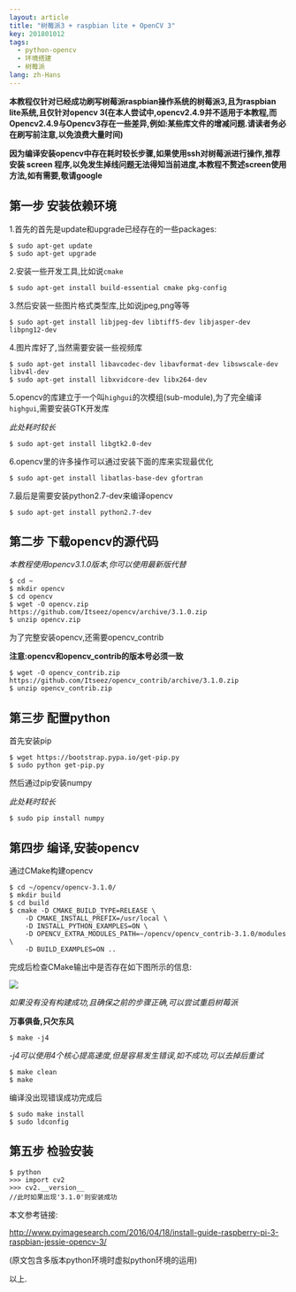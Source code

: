 ```yaml
---
layout: article
title: "树莓派3 + raspbian lite + OpenCV 3"
key: 201801012
tags:
  - python-opencv
  - 环境搭建
  - 树莓派
lang: zh-Hans
---
```

**本教程仅针对已经成功刷写树莓派raspbian操作系统的树莓派3,且为raspbian lite系统,且仅针对opencv 3(在本人尝试中,opencv2.4.9并不适用于本教程,而Opencv2.4.9与Opencv3存在一些差异,例如:某些库文件的增减问题.请读者务必在刷写前注意,以免浪费大量时间)**

**因为编译安装opencv中存在耗时较长步骤,如果使用ssh对树莓派进行操作,推荐安装 screen 程序,以免发生掉线问题无法得知当前进度,本教程不赘述screen使用方法,如有需要,敬请google**

## 第一步 安装依赖环境

1.首先的首先是update和upgrade已经存在的一些packages:

	$ sudo apt-get update
	$ sudo apt-get upgrade

2.安装一些开发工具,比如说`cmake`

	$ sudo apt-get install build-essential cmake pkg-config

3.然后安装一些图片格式类型库,比如说jpeg,png等等

	$ sudo apt-get install libjpeg-dev libtiff5-dev libjasper-dev libpng12-dev

4.图片库好了,当然需要安装一些视频库

	$ sudo apt-get install libavcodec-dev libavformat-dev libswscale-dev libv4l-dev
	$ sudo apt-get install libxvidcore-dev libx264-dev

5.opencv的库建立于一个叫`highgui`的次模组(sub-module),为了完全编译`highgui`,需要安装GTK开发库

*此处耗时较长*

	$ sudo apt-get install libgtk2.0-dev

6.opencv里的许多操作可以通过安装下面的库来实现最优化

	$ sudo apt-get install libatlas-base-dev gfortran

7.最后是需要安装python2.7-dev来编译opencv

	$ sudo apt-get install python2.7-dev

## 第二步 下载opencv的源代码

*本教程使用opencv3.1.0版本,你可以使用最新版代替*

	$ cd ~
	$ mkdir opencv
	$ cd opencv
	$ wget -O opencv.zip https://github.com/Itseez/opencv/archive/3.1.0.zip
	$ unzip opencv.zip

为了完整安装opencv,还需要opencv_contrib

**注意:opencv和opencv_contrib的版本号必须一致**

	$ wget -O opencv_contrib.zip https://github.com/Itseez/opencv_contrib/archive/3.1.0.zip
	$ unzip opencv_contrib.zip

## 第三步 配置python

首先安装pip

	$ wget https://bootstrap.pypa.io/get-pip.py
	$ sudo python get-pip.py

然后通过pip安装numpy

*此处耗时较长*

	$ sudo pip install numpy

## 第四步 编译,安装opencv

通过CMake构建opencv

	$ cd ~/opencv/opencv-3.1.0/
	$ mkdir build
	$ cd build
	$ cmake -D CMAKE_BUILD_TYPE=RELEASE \
	    -D CMAKE_INSTALL_PREFIX=/usr/local \
	    -D INSTALL_PYTHON_EXAMPLES=ON \
	    -D OPENCV_EXTRA_MODULES_PATH=~/opencv/opencv_contrib-3.1.0/modules \
	    -D BUILD_EXAMPLES=ON ..

完成后检查CMake输出中是否存在如下图所示的信息:

![](http://ww1.sinaimg.cn/large/005L13Yhgy1ffd8ap1fw6j30n402l3yh.jpg)

*如果没有没有构建成功,且确保之前的步骤正确,可以尝试重启树莓派*

**万事俱备,只欠东风**

	$ make -j4

*-j4可以使用4个核心提高速度,但是容易发生错误,如不成功,可以去掉后重试*

	$ make clean
	$ make

编译没出现错误成功完成后

	$ sudo make install
	$ sudo ldconfig

## 第五步 检验安装

	$ python
	>>> import cv2
	>>> cv2.__version__
	//此时如果出现'3.1.0'则安装成功


本文参考链接:

http://www.pyimagesearch.com/2016/04/18/install-guide-raspberry-pi-3-raspbian-jessie-opencv-3/

(原文包含多版本python环境时虚拟python环境的运用)

以上. 